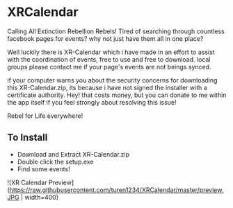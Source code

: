 # XRCalendar


Calling All Extinction Rebellion Rebels!
Tired of searching through countless facebook pages for events? why not just have them all in one place?

Well luckily there is XR-Calendar which i have made in an effort to assist with the coordination of events,
free to use and free to download.
local groups please contact me if your page's events are not beings synced.

if your computer warns you about the security concerns for downloading this XR-Calendar.zip, its because i have not signed the installer with a certificate authority. Hey! that costs money, 
but you can donate to me within the app itself if you feel strongly about resolving this issue!

Rebel for Life everywhere!


## To Install
* Download and Extract XR-Calendar.zip
* Double click the setup.exe
* Find some events!


![XR Calendar Preview](https://raw.githubusercontent.com/turen1234/XRCalendar/master/preview.JPG | width=400)

